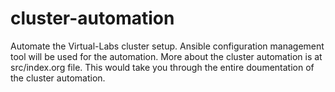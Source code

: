 # cluster-automation
Automate the Virtual-Labs cluster setup. Ansible configuration management tool will be used for the automation. 
More about the cluster automation is at src/index.org file. This would take you through the entire doumentation of the cluster automation.


